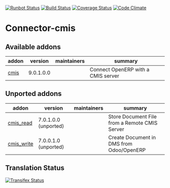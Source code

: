 [![Runbot Status](https://runbot.odoo-community.org/runbot/badge/flat/104/9.0.svg)](https://runbot.odoo-community.org/runbot/repo/github-com-oca-connector-cmis-104)
[![Build Status](https://travis-ci.org/OCA/connector-cmis.svg?branch=9.0)](https://travis-ci.org/OCA/connector-cmis)
[![Coverage Status](https://coveralls.io/repos/OCA/connector-cmis/badge.png?branch=9.0)](https://coveralls.io/r/OCA/connector-cmis?branch=9.0)
[![Code Climate](https://codeclimate.com/github/OCA/connector-cmis/badges/gpa.svg)](https://codeclimate.com/github/OCA/connector-cmis)

Connector-cmis
==============

[//]: # (addons)

Available addons
----------------
addon | version | maintainers | summary
--- | --- | --- | ---
[cmis](cmis/) | 9.0.1.0.0 |  | Connect OpenERP with a CMIS server


Unported addons
---------------
addon | version | maintainers | summary
--- | --- | --- | ---
[cmis_read](cmis_read/) | 7.0.1.0.0 (unported) |  | Store Document File from a Remote CMIS Server
[cmis_write](cmis_write/) | 7.0.0.1.0 (unported) |  | Create Document in DMS from Odoo/OpenERP

[//]: # (end addons)


Translation Status
------------------
[![Transifex Status](https://www.transifex.com/projects/p/OCA-connector-cmis-9-0/chart/image_png)](https://www.transifex.com/projects/p/OCA-connector-cmis-9-0)
